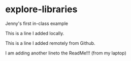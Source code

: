 # explore-libraries
Jenny's first in-class example

This is a line I added locally.

This is a line I added remotely from Github.

I am adding another lineto the ReadMe!!! (from my laptop)


